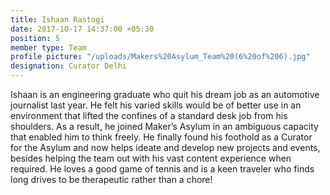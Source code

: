 ```yaml
---
title: Ishaan Rastogi
date: 2017-10-17 14:37:00 +05:30
position: 5
member type: Team
profile picture: "/uploads/Makers%20Asylum_Team%20(6%20of%206).jpg"
designation: Curator Delhi
---
```


Ishaan is an engineering graduate who quit his dream job as an automotive journalist last year. He felt his varied skills would be of better use in an environment that lifted the confines of a standard desk job from his shoulders. As a result, he joined Maker’s Asylum in an ambiguous capacity that enabled him to think freely. He finally found his foothold as a Curator for the Asylum and now helps ideate and develop new projects and events, besides helping the team out with his vast content experience when required. He loves a good game of tennis and is a keen traveler who finds long drives to be therapeutic rather than a chore!